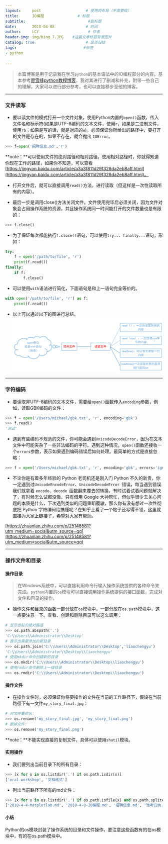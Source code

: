 ```yaml
---
layout:     post                    # 使用的布局（不需要改）
title:      IO编程               # 标题 
subtitle:                            #副标题
date:       2018-04-08              # 时间
author:     LCY                      # 作者
header-img: img/bing_7.JPG    #这篇文章标题背景图片
catalog: true                       # 是否归档
tags:                              #标签
- python

---
```

>本篇博客是用于记录我在学习`python`的基本语法中的IO编程部分的内容。基本参考[廖雪峰python教程博客](https://www.liaoxuefeng.com/wiki/0014316089557264a6b348958f449949df42a6d3a2e542c000/001431917715991ef1ebc19d15a4afdace1169a464eecc2000)，我对其进行了删减和补充，附带一些自己的理解，大家可以进行部分参考，也可以直接移步至他的博客。

---
### 文件读写
* 要以读文件的模式打开一个文件对象，使用Python内置的`open()`函数，传入文件名和标示符(如果是UTF-8编码的文本文件，使用`r`，如果是二进制文件，使用`rb`；如果是写的话，就是对应的`w`)。必须保证你所给出的路径中，要打开的文件是存在的，如果不存在，就会抛出   `IOError`。

```python
>>> f=open('招聘信息.md','r')
```
**note：**可以使用文件的绝对路径和相对路径，使用相对路径时，你就得知道你现在工作的路径，如果你不知道，可以查看[https://jingyan.baidu.com/article/a3a3f811d29f328da2eb8aff.html](https://jingyan.baidu.com/article/a3a3f811d29f328da2eb8aff.html)。

* 打开文件后，就可以直接调用`read()`方法，进行读取（但这样是一次性读取所有的内容）。

* 最后一步是调用close()方法关闭文件。文件使用完毕后必须关闭，因为文件对象会占用操作系统的资源，并且操作系统同一时间能打开的文件数量也是有限的：


```python
>>> f.close()
```

* 为了保证每次都能执行`f.close()`语句，可以使用`try... finally...`语句，形如：
```python
try:
    f = open('/path/to/file', 'r')
    print(f.read())
finally:
    if f:
        f.close()
```

* 可以使用`with`语法进行简化，下面语句是和上一语句完全等价的。
```python
with open('/path/to/file', 'r') as f:
    print(f.read())
```

* 以上可以通过以下的图进行总结。
![](https://raw.githubusercontent.com/liaochengyu/liaochengyu.github.io/master/img/file.png)

---
### 字符编码
* 要读取非UTF-8编码的文本文件，需要给`open()`函数传入`encoding`参数，例如，读取GBK编码的文件：

```python
>>> f = open('/Users/michael/gbk.txt', 'r', encoding='gbk')
>>> f.read()
'测试'
```


* 遇到有些编码不规范的文件，你可能会遇到`UnicodeDecodeError`，因为在文本文件中可能夹杂了一些非法编码的字符。遇到这种情况，`open()`函数还接收一个`errors`参数，表示如果遇到编码错误后如何处理。最简单的方式是直接忽略：

```python
>>> f = open('/Users/michael/gbk.txt', 'r', encoding='gbk', errors='ignore')
```

* 不论你是有着多年经验的 Python 老司机还是刚入门 Python 不久的新贵，你一定遇到过`UnicodeEncodeError`、`UnicodeDecodeError `错误，每当遇到错误我们就拿着 `encode`、`decode `函数翻来覆去的转换，有时试着试着问题就解决了，有时候怎么试都没辙，只有借用 Google 大神帮忙，但似乎很少去关心问题的本质是什么，下次遇到类似的问题重蹈覆辙，那么你有没有想过一次性彻底把 Python 字符编码给搞懂呢？在知乎上看了一个帖子还写得不错，这里就直接为大家上链接了，希望对大家有帮助。

[https://zhuanlan.zhihu.com/p/25148581?utm_medium=social&utm_source=qq](https://zhuanlan.zhihu.com/p/25148581?utm_medium=social&utm_source=qq)


----------------
### 操作文件和目录

#### 操作目录

> 在Windows系统中，可以直接利用命令行输入操作系统提供的各种命令来完成。`python`内置的`os`模块可以直接调用操作系统提供的接口函数，完成对文件和目录的操作。

* 操作文件和目录的函数一部分放在`os`模块中，一部分放在`os.path`模块中，这一点要注意一下。查看、创建和删除目录可以这么调用：
```python
# 显示当前的绝对路径
>>> os.path.abspath('.')
'C:\\Users\\Administrator\\Desktop'
# 表示出需要添加的新目录
>>> os.path.join('C:\\Users\\Administrator\\Desktop','liaochengyu')
'C:\\Users\\Administrator\\Desktop\\liaochengyu'
# 使用mkdir命令创建新的目录
>>> os.mkdir('C:\\Users\\Administrator\\Desktop\\liaochengyu')
# 使用rmdir命令删除上一级目录
>>> os.rmdir('C:\\Users\\Administrator\\Desktop\\liaochengyu')
```

#### 操作文件
* 在操作文件时，必须保证你将要操作的文件在当前的工作路径下，假设在当前路径下有一文件`my_story_final.jpg`：
```python
# 对文件重命名:
>>> os.rename('my_story_final.jpg', 'my_story_final.png')
# 删掉文件:
>>> os.remove('my_story_final.png')
```
**note：**不能实现直接的复制文件，具体可以使用`shutil`模块。

#### 实用操作
* 我们要列出当前目录下的所有目录：
```python
>>> [x for x in os.listdir('.') if os.path.isdir(x)]
['oral workshop', '文档格式']
```

* 列出当前路径下所有的md文件：
```python
>>> [x for x in os.listdir('.') if os.path.isfile(x) and os.path.splitext(x)[1]=='.md']
['2018-4-4-Matplotlab.md', '2018-4-8-IO编程.md', '招聘信息.md', '驾考归纳.md']
```

#### 小结
Python的os模块封装了操作系统的目录和文件操作，要注意这些函数有的在os模块中，有的在os.path模块中。
